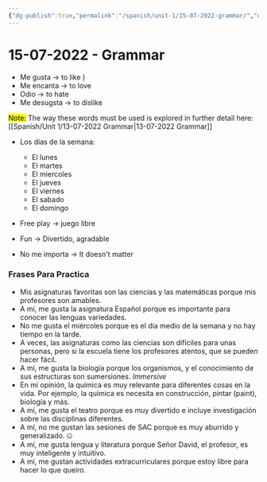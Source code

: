 ```yaml
---
{"dg-publish":true,"permalink":"/spanish/unit-1/15-07-2022-grammar/","dgHomeLink":true,"dgPassFrontmatter":false,"dgShowLocalGraph":true}
---
```


# 15-07-2022 - Grammar
- Me gusta → to like )
- Me encanta → to love
- Odio → to hate
- Me desugsta → to dislike

<mark class="Blue">Note:</mark> The way these words must be used is explored in further detail here: [[Spanish/Unit 1/13-07-2022 Grammar|13-07-2022 Grammar]]

- Los dias de la semana:
	- El lunes
	- El martes
	- El miercoles
	- El jueves
	- El viernes 
	- El sabado
	- El domingo

- Free play → juego libre
- Fun → Divertido, agradable
- No me importa → It doesn't matter
### Frases Para Practica

- Mis asignaturas favoritas son las ciencias y las matemáticas porque mis profesores son amables.
- A mí, me gusta la asignatura Español porque es importante para conocer las lenguas variedades. 
- No me gusta el miércoles porque es el dia medio de la semana y no hay tiempo en la tarde. 
- A veces, las asignaturas como las ciencias son difíciles para unas personas, pero si la escuela tiene los profesores atentos, que se pueden hacer fácil. 
- A mí, me gusta la biología porque los organismos, y el conocimiento de sus estructuras son sumersiones. *Immersive*
- En mi opinión, la química es muy relevante para diferentes cosas en la vida. Por ejemplo, la química es necesita en construcción, pintar (paint), biología y más. 
- A mí, me gusta el teatro porque es muy divertido e incluye investigación sobre las disciplinas diferentes.
- A mí, no me gustan las sesiones de SAC porque es muy aburrido y generalizado. 🤐
- A mí, me gusta lengua y literatura porque Señor David, el profesor, es muy inteligente y intuitivo.
- A mí, me gustan actividades extracurriculares porque estoy libre para hacer lo que queiro.